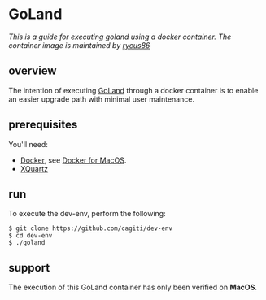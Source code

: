# GoLand
_This is a guide for executing goland using a docker container. The container image is maintained by [rycus86](https://hub.docker.com/r/rycus86/goland/)_

## overview
The intention of executing [GoLand](https://www.jetbrains.com/go/) through a docker container is to enable an easier upgrade path with minimal user maintenance.

## prerequisites
You'll need:
- [Docker](https://www.docker.com/), see [Docker for MacOS](https://hub.docker.com/editions/community/docker-ce-desktop-mac).
- [XQuartz](https://www.xquartz.org/)

## run
To execute the dev-env, perform the following:
```
$ git clone https://github.com/cagiti/dev-env
$ cd dev-env
$ ./goland
```
## support
The execution of this GoLand container has only been verified on **MacOS**.
